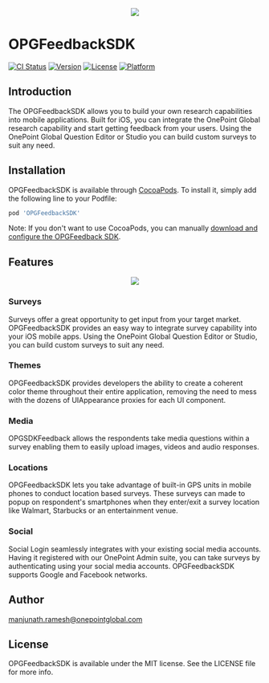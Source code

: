 <p align="center">
  <img src="https://www.onepointglobal.com/Images/OPG_Github_logo.png"/>
</p>

# OPGFeedbackSDK

[![CI Status](http://img.shields.io/travis/manjunath.ramesh@onepointglobal.com/OPGFeedbackSDK.svg?style=flat)](https://travis-ci.org/manjunath.ramesh@onepointglobal.com/OPGFeedbackSDK)
[![Version](https://img.shields.io/cocoapods/v/OPGFeedbackSDK.svg?style=flat)](http://cocoapods.org/pods/OPGFeedbackSDK)
[![License](https://img.shields.io/cocoapods/l/OPGFeedbackSDK.svg?style=flat)](http://cocoapods.org/pods/OPGFeedbackSDK)
[![Platform](https://img.shields.io/cocoapods/p/OPGFeedbackSDK.svg?style=flat)](http://cocoapods.org/pods/OPGFeedbackSDK)

## Introduction

The OPGFeedbackSDK allows you to build your own research capabilities into mobile applications. Built for iOS, you can integrate the OnePoint Global research capability and start getting feedback from your users. Using the OnePoint Global Question Editor or Studio you can build custom surveys to suit any need.


## Installation

OPGFeedbackSDK is available through [CocoaPods](http://cocoapods.org). To install
it, simply add the following line to your Podfile:

```ruby
pod 'OPGFeedbackSDK'
```
Note: If you don't want to use CocoaPods, you can manually [download and configure the OPGFeedback SDK](https://github.com/OnePointGlobal/OnePoint-Global-Mobile-App-SDK-iOS).

## Features

<p align="center">
  <img src="https://www.onepointglobal.com/Images/OPG_dash.png"/>
</p>


### Surveys

Surveys offer a great opportunity to get input from your target market. OPGFeedbackSDK provides an easy way to integrate survey capability into your iOS mobile apps. Using the OnePoint Global Question Editor or Studio, you can build custom surveys to suit any need.

### Themes
OPGFeedbackSDK provides developers the ability to create a coherent color theme throughout their entire application, removing the need to mess with the dozens of UIAppearance proxies for each UI component.


### Media
OPGSDKFeedback allows the respondents take media questions within a survey enabling them to easily upload images, videos and audio responses.

### Locations
OPGFeedbackSDK lets you take advantage of built-in GPS units in mobile phones to conduct location based surveys. These surveys can made to popup on respondent's smartphones when they enter/exit a survey location like Walmart, Starbucks or an entertainment venue.

### Social
Social Login seamlessly integrates with your existing social media accounts. Having it registered with our OnePoint Admin suite, you can take surveys by authenticating using your social media accounts. OPGFeedbackSDK supports Google and Facebook networks.

## Author

manjunath.ramesh@onepointglobal.com

## License

OPGFeedbackSDK is available under the MIT license. See the LICENSE file for more info.
